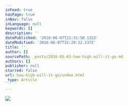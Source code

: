 ```yaml
---
inFeed: true
hasPage: true
inNav: false
inLanguage: null
keywords: []
description: ''
datePublished: '2016-06-07T22:31:50.132Z'
dateModified: '2016-06-07T22:29:32.237Z'
title: ''
author: []
sourcePath: _posts/2016-05-03-how-high-will-it-go.md
authors: []
publisher: null
starred: false
url: how-high-will-it-go/index.html
_type: Article

---
```

![](https://the-grid-user-content.s3-us-west-2.amazonaws.com/0ef42b2e-93ca-4a9c-9745-f43fb2f409e5.png)